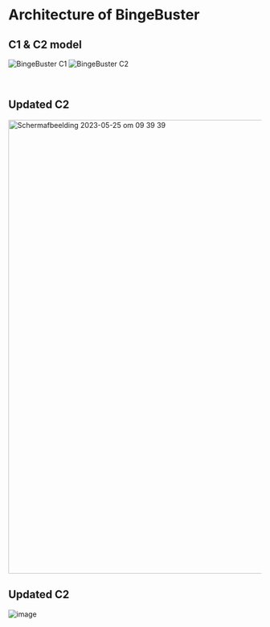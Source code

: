 # Architecture of BingeBuster

## C1 & C2 model
![BingeBuster C1](https://user-images.githubusercontent.com/73555911/226109580-e13bb06e-10e9-4983-bcef-0202abc43381.png)
![BingeBuster C2](https://user-images.githubusercontent.com/73555911/226109583-b1ba2dbe-d65c-4727-ba8c-cd870a933dc0.png)

<br>

## Updated C2

<img width="902" alt="Scherm­afbeelding 2023-05-25 om 09 39 39" src="https://github.com/Portfolio-Advanced-software/.github/assets/73555911/a63eedf4-1b6f-470f-a2d4-96f279413354">


## Updated C2

![image](https://github.com/Portfolio-Advanced-software/.github/assets/73555911/76ad0f17-cabf-4264-9180-fffa3e179540)
